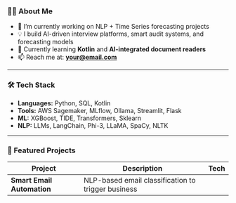 
### 👨‍💻 About Me

- 🔭 I’m currently working on NLP + Time Series forecasting projects  
- 💡 I build AI-driven interview platforms, smart audit systems, and forecasting models  
- 🌱 Currently learning **Kotlin** and **AI-integrated document readers**  
- 📫 Reach me at: **your@email.com**

---

### 🛠️ Tech Stack

- **Languages:** Python, SQL, Kotlin  
- **Tools:** AWS Sagemaker, MLflow, Ollama, Streamlit, Flask  
- **ML:** XGBoost, TIDE, Transformers, Sklearn  
- **NLP:** LLMs, LangChain, Phi-3, LLaMA, SpaCy, NLTK  

---

### 📌 Featured Projects

| Project | Description | Tech |
|--------|-------------|------|
| **Smart Email Automation** | NLP-based email classification to trigger business
